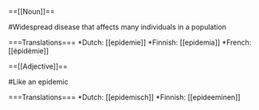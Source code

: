 ==[[Noun]]==

#Widespread disease that affects many individuals in a population

===Translations===
*Dutch: [[epidemie]]
*Finnish: [[epidemia]]
*French: [[épidémie]]

==[[Adjective]]==

#Like an epidemic

===Translations===
*Dutch: [[epidemisch]]
*Finnish: [[epideeminen]]